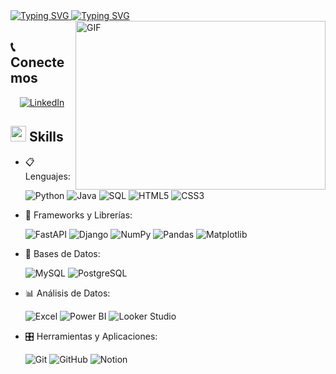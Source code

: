 <a href="https://git.io/typing-svg">
  <img src="https://readme-typing-svg.herokuapp.com?font=Fira+Code&weight=600&size=30&duration=3000&pause=5000&color=5C677D&center=true&vCenter=true&width=1000&lines=Hola%2C+soy+Ivan+Leguizamnn" alt="Typing SVG" />
</a>

<a href="https://git.io/typing-svg">
  <img src="https://readme-typing-svg.herokuapp.com?font=Fira+Code&weight=400&size=25&duration=3000&pause=5000&color=444B6E&center=true&vCenter=true&width=1000&lines=Apasionado+por+el+análisis+de+datos+y+el+desarrollo+backend" alt="Typing SVG" />
</a>

<img align="right" top="500" height="270" width="400" alt="GIF" src="https://media.giphy.com/media/qgQUggAC3Pfv687qPC/giphy.gif">


## 📞 Conectemos  

<p align="center">
  <a href="https://www.linkedin.com/in/ivan-leguizamon29/" target="_blank">
    <img src="https://img.shields.io/badge/LinkedIn-0A66C2?style=for-the-badge&logo=linkedin&logoColor=white" alt="LinkedIn">
  </a>
</p>

## <img src="https://media2.giphy.com/media/QssGEmpkyEOhBCb7e1/giphy.gif?cid=ecf05e47a0n3gi1bfqntqmob8g9aid1oyj2wr3ds3mg700bl&rid=giphy.gif" width="25"><b> Skills</b>

<p align="center">

- 📋 Lenguajes:
  
  ![Python](https://img.shields.io/badge/Python-3776AB?style=for-the-badge&logo=python&logoColor=white)
  ![Java](https://img.shields.io/badge/Java-ED8B00?style=for-the-badge&logo=java&logoColor=white)
  ![SQL](https://custom-icon-badges.herokuapp.com/badge/SQL-025E8C.svg?logo=database&logoColor=white)
  ![HTML5](https://img.shields.io/badge/HTML5-%23E34F26.svg?style=for-the-badge&logo=html5&logoColor=white)
  ![CSS3](https://img.shields.io/badge/CSS3-%231572B6.svg?style=for-the-badge&logo=css3&logoColor=white)

- 🎨 Frameworks y Librerías:

  ![FastAPI](https://img.shields.io/badge/FastAPI-009688?style=for-the-badge&logo=fastapi&logoColor=white)
  ![Django](https://img.shields.io/badge/Django-092E20?style=for-the-badge&logo=django&logoColor=white)
  ![NumPy](https://img.shields.io/badge/NumPy-013243?style=for-the-badge&logo=numpy&logoColor=white)
  ![Pandas](https://img.shields.io/badge/Pandas-150458?style=for-the-badge&logo=pandas&logoColor=white)
  ![Matplotlib](https://img.shields.io/badge/Matplotlib-008080?style=for-the-badge&logo=matplotlib&logoColor=white)

- 💾 Bases de Datos:

  ![MySQL](https://img.shields.io/badge/MySQL-4479A1?style=for-the-badge&logo=mysql&logoColor=white)
  ![PostgreSQL](https://img.shields.io/badge/PostgreSQL-336791?style=for-the-badge&logo=postgresql&logoColor=white)

- 📊 Análisis de Datos:

  ![Excel](https://img.shields.io/badge/Microsoft_Excel-217346?style=for-the-badge&logo=microsoft-excel&logoColor=white)
  ![Power BI](https://img.shields.io/badge/Power%20BI-F2C811?style=for-the-badge&logo=power-bi&logoColor=black)
  ![Looker Studio](https://img.shields.io/badge/Looker%20Studio-4285F4?style=for-the-badge&logo=google&logoColor=white)

- 🎛️ Herramientas y Aplicaciones:

  ![Git](https://img.shields.io/badge/Git-F05032?style=for-the-badge&logo=git&logoColor=white)
  ![GitHub](https://img.shields.io/badge/GitHub-181717?style=for-the-badge&logo=github&logoColor=white)
  ![Notion](https://img.shields.io/badge/Notion-000000?style=for-the-badge&logo=notion&logoColor=white)

</p>

